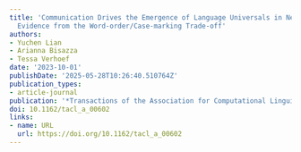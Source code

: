 ```yaml
---
title: 'Communication Drives the Emergence of Language Universals in Neural Agents:
  Evidence from the Word-order/Case-marking Trade-off'
authors:
- Yuchen Lian
- Arianna Bisazza
- Tessa Verhoef
date: '2023-10-01'
publishDate: '2025-05-28T10:26:40.510764Z'
publication_types:
- article-journal
publication: '*Transactions of the Association for Computational Linguistics (TACL)*'
doi: 10.1162/tacl_a_00602
links:
- name: URL
  url: https://doi.org/10.1162/tacl_a_00602
---
```

